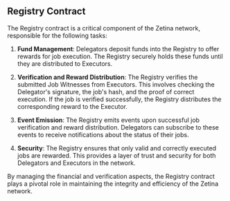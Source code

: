 ## Registry Contract

The Registry contract is a critical component of the Zetina network, responsible for the following tasks:

1. **Fund Management**: Delegators deposit funds into the Registry to offer rewards for job execution. The Registry securely holds these funds until they are distributed to Executors.

2. **Verification and Reward Distribution**: The Registry verifies the submitted Job Witnesses from Executors. This involves checking the Delegator's signature, the job's hash, and the proof of correct execution. If the job is verified successfully, the Registry distributes the corresponding reward to the Executor.

3. **Event Emission**: The Registry emits events upon successful job verification and reward distribution. Delegators can subscribe to these events to receive notifications about the status of their jobs.

4. **Security**: The Registry ensures that only valid and correctly executed jobs are rewarded. This provides a layer of trust and security for both Delegators and Executors in the network.

By managing the financial and verification aspects, the Registry contract plays a pivotal role in maintaining the integrity and efficiency of the Zetina network.